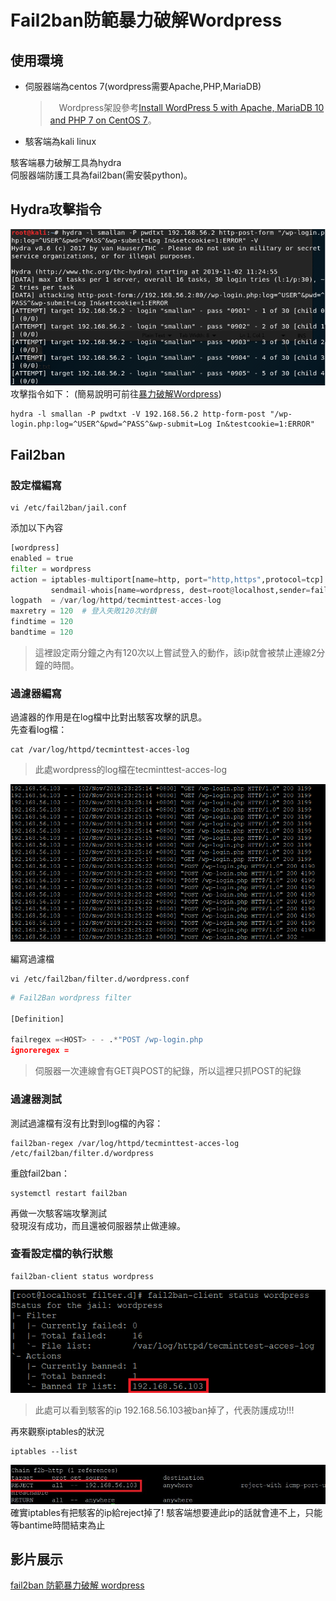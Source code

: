 # Fail2ban防範暴力破解Wordpress
## 使用環境
* 伺服器端為centos 7(wordpress需要Apache,PHP,MariaDB)
    >　Wordpress架設參考[Install WordPress 5 with Apache, MariaDB 10 and PHP 7 on CentOS 7](https://www.tecmint.com/install-wordpress-with-apache-on-centos-rhel-fedora/)。
* 駭客端為kali linux

駭客端暴力破解工具為hydra     
伺服器端防護工具為fail2ban(需安裝python)。    
## Hydra攻擊指令     
![image](c.png)      
攻擊指令如下：
(簡易說明可前往[暴力破解Wordpress](https://github.com/NQUwebsecurityproject/website-security/tree/master/Hydra%E6%9A%B4%E5%8A%9B%E7%A0%B4%E8%A7%A3/%E6%9A%B4%E5%8A%9B%E7%A0%B4%E8%A7%A3Wordpress))    
```
hydra -l smallan -P pwdtxt -V 192.168.56.2 http-form-post "/wp-login.php:log=^USER^&pwd=^PASS^&wp-submit=Log In&testcookie=1:ERROR"
```
## Fail2ban
### 設定檔編寫  
```
vi /etc/fail2ban/jail.conf
```
添加以下內容
```python
[wordpress]
enabled = true
filter = wordpress
action = iptables-multiport[name=http, port="http,https",protocol=tcp]
         sendmail-whois[name=wordpress, dest=root@localhost,sender=fail2ban]
logpath  = /var/log/httpd/tecminttest-acces-log
maxretry = 120  # 登入失敗120次封鎖
findtime = 120
bandtime = 120
```
> 這裡設定兩分鐘之內有120次以上嘗試登入的動作，該ip就會被禁止連線2分鐘的時間。
### 過濾器編寫
過濾器的作用是在log檔中比對出駭客攻擊的訊息。     
先查看log檔：
```
cat /var/log/httpd/tecminttest-acces-log
```
> 此處wordpress的log檔在tecminttest-acces-log

![image](g.png)

編寫過濾檔     
```
vi /etc/fail2ban/filter.d/wordpress.conf
```
```python
# Fail2Ban wordpress filter

[Definition]

failregex =<HOST> - - .*"POST /wp-login.php
ignoreregex =
```
> 伺服器一次連線會有GET與POST的紀錄，所以這裡只抓POST的紀錄

### 過濾器測試
測試過濾檔有沒有比對到log檔的內容：      
```
fail2ban-regex /var/log/httpd/tecminttest-acces-log /etc/fail2ban/filter.d/wordpress
```      
      
重啟fail2ban：      
```
systemctl restart fail2ban
```
再做一次駭客端攻擊測試          
發現沒有成功，而且還被伺服器禁止做連線。

### 查看設定檔的執行狀態
```
fail2ban-client status wordpress
```     
![image](f.png)       

> 此處可以看到駭客的ip 192.168.56.103被ban掉了，代表防護成功!!!

再來觀察iptables的狀況       

```
iptables --list
```       
![image](h.jpg)        
確實iptables有把駭客的ip給reject掉了! 駭客端想要連此ip的話就會連不上，只能等bantime時間結束為止      

## 影片展示
[fail2ban 防範暴力破解 wordpress](https://www.youtube.com/watch?v=ZvyXyVWPGJs&t=8s)